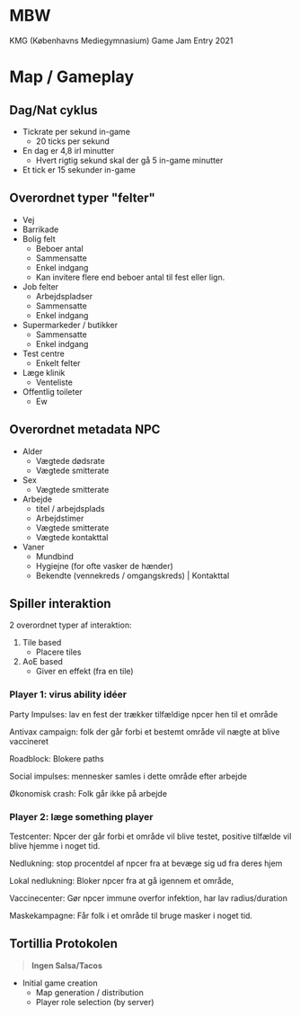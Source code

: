 # MBW
KMG (Københavns Mediegymnasium) Game Jam Entry 2021

# Map / Gameplay

## Dag/Nat cyklus

- Tickrate per sekund in-game
    * 20 ticks per sekund
- En dag er 4,8 irl minutter
    * Hvert rigtig sekund skal der gå 5 in-game minutter
- Et tick er 15 sekunder in-game

## Overordnet typer "felter"

- Vej
- Barrikade
- Bolig felt
    * Beboer antal
    * Sammensatte
    * Enkel indgang
    * Kan invitere flere end beboer antal til fest eller lign.
- Job felter
    * Arbejdspladser
    * Sammensatte
    * Enkel indgang
- Supermarkeder / butikker
    * Sammensatte
    * Enkel indgang
- Test centre
    * Enkelt felter
- Læge klinik
    * Venteliste
- Offentlig toileter
    * Ew

## Overordnet metadata NPC

- Alder
    * Vægtede dødsrate
    * Vægtede smitterate
- Sex
    * Vægtede smitterate
- Arbejde
    * titel / arbejdsplads
    * Arbejdstimer
    * Vægtede smitterate
    * Vægtede kontakttal
- Vaner
    * Mundbind
    * Hygiejne (for ofte vasker de hænder)
    * Bekendte (vennekreds / omgangskreds) | Kontakttal

## Spiller interaktion

2 overordnet typer af interaktion:

1. Tile based
    - Placere tiles
2. AoE based
    - Giver en effekt (fra en tile)

### Player 1: virus ability idéer

Party Impulses: lav en fest der trækker tilfældige npcer hen til et område

Antivax campaign: folk der går forbi et bestemt område vil nægte at blive vaccineret

Roadblock: Blokere paths

Social impulses: mennesker samles i dette område efter arbejde

Økonomisk crash: Folk går ikke på arbejde 

### Player 2: læge something player

Testcenter: Npcer der går forbi et område vil blive testet, positive tilfælde vil blive hjemme i noget tid.

Nedlukning: stop procentdel af npcer fra at bevæge sig ud fra deres hjem

Lokal nedlukning: Bloker npcer fra at gå igennem et område, 

Vaccinecenter: Gør npcer immune overfor infektion, har lav radius/duration

Maskekampagne: Får folk i et område til bruge masker i noget tid.

## Tortillia Protokolen

> **Ingen Salsa/Tacos**

- Initial game creation
    * Map generation / distribution
    * Player role selection (by server)
